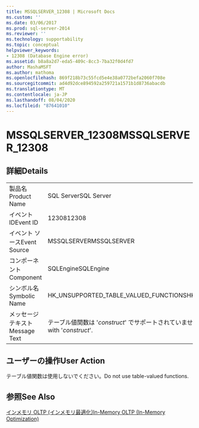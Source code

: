 ```yaml
---
title: MSSQLSERVER_12308 | Microsoft Docs
ms.custom: ''
ms.date: 03/06/2017
ms.prod: sql-server-2014
ms.reviewer: ''
ms.technology: supportability
ms.topic: conceptual
helpviewer_keywords:
- 12308 (Database Engine error)
ms.assetid: b8a8a2d7-eda5-409c-8cc3-7ba32f0d4fd7
author: MashaMSFT
ms.author: mathoma
ms.openlocfilehash: 869f218b73c55fcd5e4e38a0772befa2060f708e
ms.sourcegitcommit: ad4d92dce894592a259721a1571b1d8736abacdb
ms.translationtype: MT
ms.contentlocale: ja-JP
ms.lasthandoff: 08/04/2020
ms.locfileid: "87641010"
---
```

# <a name="mssqlserver_12308"></a><span data-ttu-id="88256-102">MSSQLSERVER_12308</span><span class="sxs-lookup"><span data-stu-id="88256-102">MSSQLSERVER_12308</span></span>
    
## <a name="details"></a><span data-ttu-id="88256-103">詳細</span><span class="sxs-lookup"><span data-stu-id="88256-103">Details</span></span>  
  
|||  
|-|-|  
|<span data-ttu-id="88256-104">製品名</span><span class="sxs-lookup"><span data-stu-id="88256-104">Product Name</span></span>|<span data-ttu-id="88256-105">SQL Server</span><span class="sxs-lookup"><span data-stu-id="88256-105">SQL Server</span></span>|  
|<span data-ttu-id="88256-106">イベント ID</span><span class="sxs-lookup"><span data-stu-id="88256-106">Event ID</span></span>|<span data-ttu-id="88256-107">12308</span><span class="sxs-lookup"><span data-stu-id="88256-107">12308</span></span>|  
|<span data-ttu-id="88256-108">イベント ソース</span><span class="sxs-lookup"><span data-stu-id="88256-108">Event Source</span></span>|<span data-ttu-id="88256-109">MSSQLSERVER</span><span class="sxs-lookup"><span data-stu-id="88256-109">MSSQLSERVER</span></span>|  
|<span data-ttu-id="88256-110">コンポーネント</span><span class="sxs-lookup"><span data-stu-id="88256-110">Component</span></span>|<span data-ttu-id="88256-111">SQLEngine</span><span class="sxs-lookup"><span data-stu-id="88256-111">SQLEngine</span></span>|  
|<span data-ttu-id="88256-112">シンボル名</span><span class="sxs-lookup"><span data-stu-id="88256-112">Symbolic Name</span></span>|<span data-ttu-id="88256-113">HK_UNSUPPORTED_TABLE_VALUED_FUNCTIONS</span><span class="sxs-lookup"><span data-stu-id="88256-113">HK_UNSUPPORTED_TABLE_VALUED_FUNCTIONS</span></span>|  
|<span data-ttu-id="88256-114">メッセージ テキスト</span><span class="sxs-lookup"><span data-stu-id="88256-114">Message Text</span></span>|<span data-ttu-id="88256-115">テーブル値関数は '*construct*' でサポートされていません。</span><span class="sxs-lookup"><span data-stu-id="88256-115">Table-valued functions are not supported with '*construct*'.</span></span>|  
  
## <a name="user-action"></a><span data-ttu-id="88256-116">ユーザーの操作</span><span class="sxs-lookup"><span data-stu-id="88256-116">User Action</span></span>  
 <span data-ttu-id="88256-117">テーブル値関数は使用しないでください。</span><span class="sxs-lookup"><span data-stu-id="88256-117">Do not use table-valued functions.</span></span>  
  
## <a name="see-also"></a><span data-ttu-id="88256-118">参照</span><span class="sxs-lookup"><span data-stu-id="88256-118">See Also</span></span>  
 [<span data-ttu-id="88256-119">インメモリ OLTP &#40;インメモリ最適化&#41;</span><span class="sxs-lookup"><span data-stu-id="88256-119">In-Memory OLTP &#40;In-Memory Optimization&#41;</span></span>](../in-memory-oltp/in-memory-oltp-in-memory-optimization.md)  
  
  
